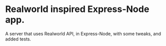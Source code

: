 # Realworld inspired Express-Node app.

A server that uses Realworld API, in Express-Node, with some tweaks, and added tests.